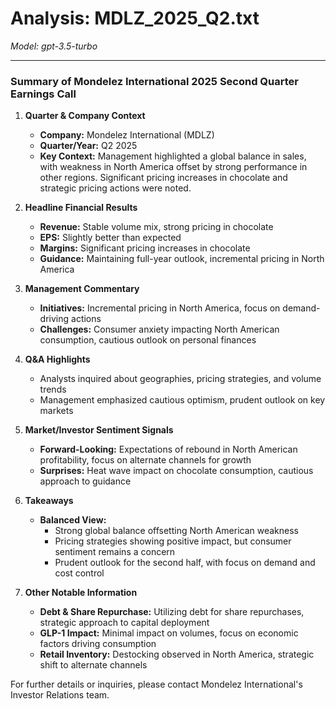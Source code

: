 # Analysis: MDLZ_2025_Q2.txt

*Model: gpt-3.5-turbo*

---

### Summary of Mondelez International 2025 Second Quarter Earnings Call

1. **Quarter & Company Context**
   - **Company:** Mondelez International (MDLZ)
   - **Quarter/Year:** Q2 2025
   - **Key Context:** Management highlighted a global balance in sales, with weakness in North America offset by strong performance in other regions. Significant pricing increases in chocolate and strategic pricing actions were noted.

2. **Headline Financial Results**
   - **Revenue:** Stable volume mix, strong pricing in chocolate
   - **EPS:** Slightly better than expected
   - **Margins:** Significant pricing increases in chocolate
   - **Guidance:** Maintaining full-year outlook, incremental pricing in North America

3. **Management Commentary**
   - **Initiatives:** Incremental pricing in North America, focus on demand-driving actions
   - **Challenges:** Consumer anxiety impacting North American consumption, cautious outlook on personal finances

4. **Q&A Highlights**
   - Analysts inquired about geographies, pricing strategies, and volume trends
   - Management emphasized cautious optimism, prudent outlook on key markets

5. **Market/Investor Sentiment Signals**
   - **Forward-Looking:** Expectations of rebound in North American profitability, focus on alternate channels for growth
   - **Surprises:** Heat wave impact on chocolate consumption, cautious approach to guidance

6. **Takeaways**
   - **Balanced View:** 
     - Strong global balance offsetting North American weakness
     - Pricing strategies showing positive impact, but consumer sentiment remains a concern
     - Prudent outlook for the second half, with focus on demand and cost control

7. **Other Notable Information**
   - **Debt & Share Repurchase:** Utilizing debt for share repurchases, strategic approach to capital deployment
   - **GLP-1 Impact:** Minimal impact on volumes, focus on economic factors driving consumption
   - **Retail Inventory:** Destocking observed in North America, strategic shift to alternate channels

For further details or inquiries, please contact Mondelez International's Investor Relations team.